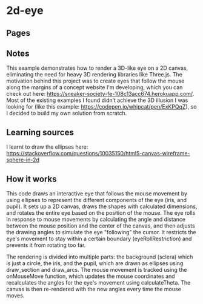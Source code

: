 # 2d-eye

## Pages

## Notes
This example demonstrates how to render a 3D-like eye on a 2D canvas, eliminating the need for heavy 3D rendering libraries like Three.js. The motivation behind this project was to create eyes that follow the mouse along the margins of a concept website I'm developing, which you can check out here: https://sneaker-society-fe-108c13acc674.herokuapp.com/. Most of the existing examples I found didn’t achieve the 3D illusion I was looking for (like this example: https://codepen.io/whipcat/pen/ExKPQqZ), so I decided to build my own solution from scratch.

## Learning sources
I learnt to draw the ellipses here: https://stackoverflow.com/questions/10035150/html5-canvas-wireframe-sphere-in-2d

## How it works
This code draws an interactive eye that follows the mouse movement by using ellipses to represent the different components of the eye (iris, and pupil). It sets up a 2D canvas, draws the shapes with calculated dimensions, and rotates the entire eye based on the position of the mouse. The eye rolls in response to mouse movements by calculating the angle and distance between the mouse position and the center of the canvas, and then adjusts the drawing angles to simulate the eye "following" the cursor. It restricts the eye's movement to stay within a certain boundary (eyeRollRestriction) and prevents it from rotating too far.

The rendering is divided into multiple parts: the background (sclera) which is just a circle, the iris, and the pupil, which are drawn as ellipses using draw_section and draw_arcs. The mouse movement is tracked using the onMouseMove function, which updates the mouse coordinates and recalculates the angles for the eye's movement using calculateTheta. The canvas is then re-rendered with the new angles every time the mouse moves.
